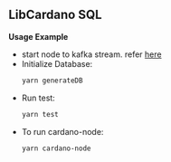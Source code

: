 ## LibCardano SQL

**Usage Example**

- start node to kafka stream. refer [here](https://github.com/reeshavacharya/libcardano-kafka/blob/main/README.md)
- Initialize Database:  
    ```bash
    yarn generateDB
    ```
- Run test:
  ```bash 
  yarn test
  ``` 
- To run cardano-node:
  ```bash
  yarn cardano-node
    ```

